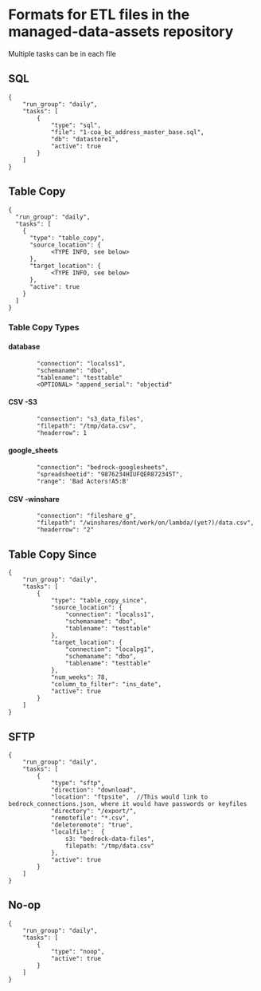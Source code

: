 # Formats for ETL files in the managed-data-assets repository
Multiple tasks can be in each file

## SQL
```
{
    "run_group": "daily",
    "tasks": [
        {
            "type": "sql",
            "file": "1-coa_bc_address_master_base.sql",
            "db": "datastore1",
            "active": true
        }
    ]
}
```
## Table Copy
```
{
  "run_group": "daily",
  "tasks": [
    {
      "type": "table_copy",
      "source_location": {
            <TYPE INFO, see below>
      },
      "target_location": {
            <TYPE INFO, see below>
      },
      "active": true
    }
  ]
}
```
### Table Copy Types

#### database
            "connection": "localss1",
            "schemaname": "dbo",
            "tablename": "testtable"
            <OPTIONAL> "append_serial": "objectid"

#### CSV -S3
            "connection": "s3_data_files",
            "filepath": "/tmp/data.csv",
            "headerrow": 1

#### google_sheets
            "connection": "bedrock-googlesheets",
            "spreadsheetid": "9876234HIUFQER872345T",
            "range": 'Bad Actors!A5:B'
            
#### CSV -winshare
            "connection": "fileshare_g",
            "filepath": "/winshares/dont/work/on/lambda/(yet?)/data.csv",
            "headerrow": "2"



## Table Copy Since
```
{
    "run_group": "daily",
    "tasks": [
        {
            "type": "table_copy_since",
            "source_location": {
                "connection": "localss1",
                "schemaname": "dbo",
                "tablename": "testtable"
            },
            "target_location": {
                "connection": "localpg1",
                "schemaname": "dbo",
                "tablename": "testtable"
            },
            "num_weeks": 78,
            "column_to_filter": "ins_date",
            "active": true
        }
    ]
}
```
## SFTP
```
{
    "run_group": "daily",
    "tasks": [
        {
            "type": "sftp",
            "direction": "download",
            "location": "ftpsite",  //This would link to bedrock_connections.json, where it would have passwords or keyfiles
            "directory": "/export/",
            "remotefile": "*.csv",
            "deleteremote": "true",
            "localfile":  {
                s3: "bedrock-data-files",
                filepath: "/tmp/data.csv"
            },
            "active": true
        }
    ]
}
```
## No-op
```
{
    "run_group": "daily",
    "tasks": [
        {
            "type": "noop",
            "active": true
        }
    ]
}
```